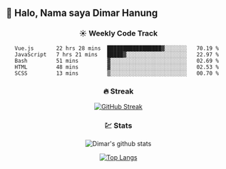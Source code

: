 ## 👋 Halo, Nama saya **Dimar Hanung**

<center>

### :sunny: Weekly Code Track
<!--START_SECTION:waka-->
```text
Vue.js       22 hrs 28 mins  █████████████████▓░░░░░░░   70.19 % 
JavaScript   7 hrs 21 mins   █████▓░░░░░░░░░░░░░░░░░░░   22.97 % 
Bash         51 mins         ▓░░░░░░░░░░░░░░░░░░░░░░░░   02.69 % 
HTML         48 mins         ▓░░░░░░░░░░░░░░░░░░░░░░░░   02.53 % 
SCSS         13 mins         ▒░░░░░░░░░░░░░░░░░░░░░░░░   00.70 % 
```
<!--END_SECTION:waka-->

### :fire: Streak

[![GitHub Streak](http://github-readme-streak-stats.herokuapp.com?user=dimar-hanung)](https://git.io/streak-stats)

### :chart: Stats

![Dimar's github stats](https://github-readme-stats.vercel.app/api?username=dimar-hanung&show_icons=true&theme=vue)

[![Top Langs](https://github-readme-stats.vercel.app/api/top-langs/?username=dimar-hanung)](#)

</center>
